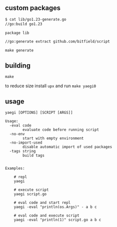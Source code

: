 custom packages
---------------

```bash
$ cat lib/go1.23-generate.go 
//go:build go1.23

package lib

//go:generate extract github.com/bitfield/script

```

`make generate`


building
--------

`make`

to reduce size install `upx` and run `make yaegi0`

usage
-----

```
yaegi [OPTIONS] [SCRIPT [ARGS]]

Usage:
  -eval code
    	evaluate code before running script
  -no-env
    	start with empty environment
  -no-import-used
    	disable automatic import of used packages
  -tags string
    	build tags


Examples:

	# repl
	yaegi

	# execute script
	yaegi script.go

	# eval code and start repl
	yaegi -eval "println(os.Args)" - a b c

	# eval code and execute script
	yaegi -eval "println(1)" script.go a b c
	
```

